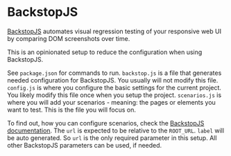 # BackstopJS

[BackstopJS](https://github.com/garris/BackstopJS) automates visual regression testing of your responsive web UI by comparing DOM screenshots over time.

This is an opinionated setup to reduce the configuration when using BackstopJS.

See `package.json` for commands to run. 
`backstop.js` is a file that generates needed configuration for BackstopJS. You usually will not modify this file.
`config.js` is where you configure the basic settings for the current project. You likely modify this file once when you setup the project.
`scenarios.js` is where you will add your scenarios - meaning: the pages or elements you want to test. This is the file you will focus on.

To find out, how you can configure scenarios, check the [BackstopJS documentation](https://github.com/garris/BackstopJS).
The `url` is expected to be relative to the `ROOT_URL`.
`label` will be auto generated. So `url` is the only required parameter in this setup.
All other BackstopJS parameters can be used, if needed. 


